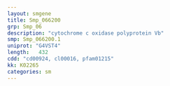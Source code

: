 ```yaml
---
layout: smgene
title: Smp_066200
grp: Smp_06
description: "cytochrome c oxidase polyprotein Vb"
smp: Smp_066200.1
uniprot: "G4VST4"
length:   432
cdd: "cd00924, cl00016, pfam01215"
kk: K02265
categories: sm
---
```

